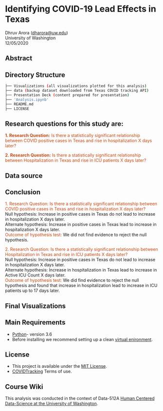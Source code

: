 # Identifying COVID-19 Lead Effects in Texas
Dhruv Arora (dharora@uw.edu)  
University of Washington  
12/05/2020

## Abstract

## Directory Structure
```bash
├── Visualizations (all visualizations plotted for this analysis)
├── data (backup dataset downloaded from Texas COVID tracking API)
├── Presentation Deck (content prepared for presentation)
├── 'Analysis.ipynb'
├── README.md
├── LICENSE

```

## Research questions for this study are:
<font color='#C24914'>**1. Research Question:** Is there a statistically significant relationship between COVID positive cases in Texas and rise in hospitalization X days later?</font> 

<font color='#C24914'>**2. Research Question:**  Is there a statistically significant relationship between Hospitalization in Texas and rise in ICU patients X days later?</font>


## Data source


## Conclusion
<font color='#C24914'>1. Research Question: Is there a statistically significant relationship between COVID positive cases in Texas and rise in hospitalization X days later?</font>  
Null hypothesis: Increase in positive cases in Texas do not lead to increase in hospitalization X days later.  
Alternate hypothesis: Increase in positive cases in Texas lead to increase in hospitalization X days later.  
<font color='#C24914'>Outcome of hypothesis test:</font> We did not find evidence to reject the null hypothesis.  
   
   
<font color='#C24914'>2. Research Question:  Is there a statistically significant relationship between Hospitalization in Texas and rise in ICU patients X days later?</font>    
Null hypothesis: Increase in positive cases in Texas do not lead to increase in hospitalization X days later.   
Alternate hypothesis: Increase in hospitalization in Texas lead to increase in Active ICU Count X days later.  
<font color='#C24914'>Outcome of hypothesis test:</font> We did find evidence to reject the null hypothesis and found that increase in hospitalization lead to increase in ICU patients up to 17 days later.  

## Final Visualizations


## Main Requirements
* [Python](https://www.python.org/)- version 3.6
* Before installing we recommend setting up a clean [virtual enironment](https://docs.python.org/3.6/tutorial/venv.html).
  
## License
* This project is available under the [MIT License](https://covidtracking.com/terms-and-conditions/).
* [COVIDTracking](https://covidtracking.com/terms-and-conditions/) Terms of use.

## Course Wiki
This analysis was conducted in the context of Data-512A [Human Centered Data-Science at the University of Washington](https://www.washington.edu/datasciencemasters/course-descriptions/).
